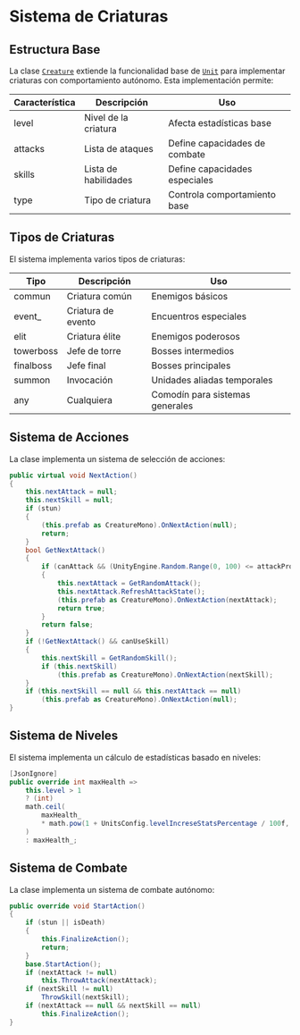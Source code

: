 # Sistema de Criaturas

## Estructura Base

La clase [`Creature`](../../../Assets/src/app/Unit/Creatures/Creature.cs) extiende la funcionalidad base de [`Unit`](../../../Assets/src/app/Unit/Units.cs) para implementar criaturas con comportamiento autónomo. Esta implementación permite:

| Característica | Descripción | Uso |
| --- | --- | --- |
| level | Nivel de la criatura | Afecta estadísticas base |
| attacks | Lista de ataques | Define capacidades de combate |
| skills | Lista de habilidades | Define capacidades especiales |
| type | Tipo de criatura | Controla comportamiento base |

## Tipos de Criaturas

El sistema implementa varios tipos de criaturas:

| Tipo | Descripción | Uso |
| --- | --- | --- |
| commun | Criatura común | Enemigos básicos |
| event_ | Criatura de evento | Encuentros especiales |
| elit | Criatura élite | Enemigos poderosos |
| towerboss | Jefe de torre | Bosses intermedios |
| finalboss | Jefe final | Bosses principales |
| summon | Invocación | Unidades aliadas temporales |
| any | Cualquiera | Comodín para sistemas generales |

## Sistema de Acciones

La clase implementa un sistema de selección de acciones:

```csharp
public virtual void NextAction()
{
    this.nextAttack = null;
    this.nextSkill = null;
    if (stun)
    {
        (this.prefab as CreatureMono).OnNextAction(null);
        return;
    }
    bool GetNextAttack()
    {
        if (canAttack && (UnityEngine.Random.Range(0, 100) <= attackProbability || !canUseSkill))
        {
            this.nextAttack = GetRandomAttack();
            this.nextAttack.RefreshAttackState();
            (this.prefab as CreatureMono).OnNextAction(nextAttack);
            return true;
        }
        return false;
    }
    if (!GetNextAttack() && canUseSkill)
    {
        this.nextSkill = GetRandomSkill();
        if (this.nextSkill)
            (this.prefab as CreatureMono).OnNextAction(nextSkill);
    }
    if (this.nextSkill == null && this.nextAttack == null)
        (this.prefab as CreatureMono).OnNextAction(null);
}
```

## Sistema de Niveles

El sistema implementa un cálculo de estadísticas basado en niveles:

```csharp
[JsonIgnore]
public override int maxHealth =>
    this.level > 1
    ? (int)
    math.ceil(
        maxHealth_
        * math.pow(1 + UnitsConfig.levelIncreseStatsPercentage / 100f, level - 1)
    )
    : maxHealth_;
```

## Sistema de Combate

La clase implementa un sistema de combate autónomo:

```csharp
public override void StartAction()
{
    if (stun || isDeath)
    {
        this.FinalizeAction();
        return;
    }
    base.StartAction();
    if (nextAttack != null)
        this.ThrowAttack(nextAttack);
    if (nextSkill != null)
        ThrowSkill(nextSkill);
    if (nextAttack == null && nextSkill == null)
        this.FinalizeAction();
}
```
